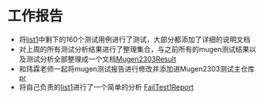 # 工作报告

- 将[list1](https://github.com/weilinfox/PLCT-Working/tree/master/Done/Week9/lists)中剩下的160个测试用例进行了测试，大部分都添加了详细的说明文档
- 对上周的所有测试分析结果进行了整理集合，与之前所有的mugen测试结果以及测试分析全部整理成一个文档[Mugen2303Result](https://github.com/Pagerd/Mugen2303Result)
- 和玮霖老师一起将mugen测试报告进行修改并添加进Mugen2303测试主仓库 [pr](https://gitee.com/yunxiangluo/oerv-2303-test/pulls/2)
- 将自己负责的[list1](https://github.com/weilinfox/PLCT-Working/tree/master/Done/Week9/lists)进行了一个简单的分析 [FailTest1Report](./week6/FailTest1Report.md)

